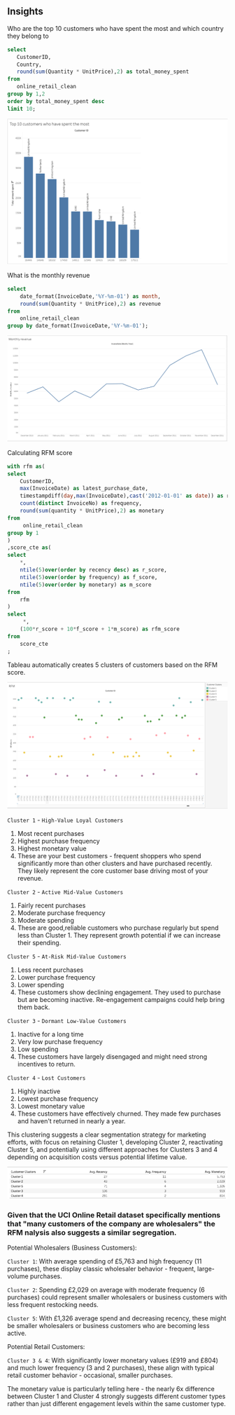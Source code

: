 ## Insights
 Who are the top 10 customers who have spent the most and which country they belong to
 ```sql
select 
	CustomerID,
    Country,
    round(sum(Quantity * UnitPrice),2) as total_money_spent 
from 
	online_retail_clean 
group by 1,2
order by total_money_spent desc 
limit 10;
```
![](https://github.com/sshreya/PortfolioProjects/blob/main/Cohort%20Retention%20Analysis/images/Top%2010%20customers.png)

What is the monthly revenue
```sql
select 
	date_format(InvoiceDate,'%Y-%m-01') as month,
    round(sum(Quantity * UnitPrice),2) as revenue 
from 
	online_retail_clean
group by date_format(InvoiceDate,'%Y-%m-01');
```
![](https://github.com/sshreya/PortfolioProjects/blob/main/Cohort%20Retention%20Analysis/images/monthly%20revenue.png)

Calculating RFM score
```sql
with rfm as(
select 
    CustomerID,
    max(InvoiceDate) as latest_purchase_date,
    timestampdiff(day,max(InvoiceDate),cast('2012-01-01' as date)) as recency,
    count(distinct InvoiceNo) as frequency,
    round(sum(quantity * UnitPrice),2) as monetary
from 
     online_retail_clean 
group by 1
)
,score_cte as(
select 
    *,
    ntile(5)over(order by recency desc) as r_score,
    ntile(5)over(order by frequency) as f_score,
    ntile(5)over(order by monetary) as m_score 
from
    rfm 
)
select 	
     *,
    (100*r_score + 10*f_score + 1*m_score) as rfm_score 
from 
    score_cte 
;
```
Tableau automatically creates 5 clusters of customers based on the RFM score.

![](https://github.com/sshreya/PortfolioProjects/blob/main/Cohort%20Retention%20Analysis/images/RFM%20Score.png)

`Cluster 1` - `High-Value Loyal Customers` 

1. Most recent purchases
2. Highest purchase frequency
3. Highest monetary value
4. These are your best customers - frequent shoppers who spend significantly more than other clusters and have purchased recently. They likely represent the core customer base driving most of your revenue.

`Cluster 2` - `Active Mid-Value Customers`

1. Fairly recent purchases
2. Moderate purchase frequency
3. Moderate spending
4. These are good,reliable customers who purchase regularly but spend less than Cluster 1. They represent growth potential if we can increase their spending.

`Cluster 5` - `At-Risk Mid-Value Customers`

1. Less recent purchases
2. Lower purchase frequency
3. Lower spending
4. These customers show declining engagement. They used to purchase but are becoming inactive. Re-engagement campaigns could help bring them back.

`Cluster 3` - `Dormant Low-Value Customers` 

1. Inactive for a long time
2. Very low purchase frequency
3. Low spending
4. These customers have largely disengaged and might need strong incentives to return.

`Cluster 4` - `Lost Customers`

1. Highly inactive
2. Lowest purchase frequency
3. Lowest monetary value
4. These customers have effectively churned. They made few purchases and haven't returned in nearly a year.

This clustering suggests a clear segmentation strategy for marketing efforts, with focus on retaining Cluster 1, developing Cluster 2, reactivating Cluster 5, and potentially using different approaches for Clusters 3 and 4 depending on acquisition costs versus potential lifetime value.

![](https://github.com/sshreya/PortfolioProjects/blob/main/Cohort%20Retention%20Analysis/images/Customer%20clusters.png)

### Given that the UCI Online Retail dataset specifically mentions that "many customers of the company are wholesalers" the RFM nalysis also suggests a similar segregation. 

Potential Wholesalers (Business Customers):

`Cluster 1`: With average spending of £5,763 and high frequency (11 purchases), these display classic wholesaler behavior - frequent, large-volume purchases.

`Cluster 2`: Spending £2,029 on average with moderate frequency (6 purchases) could represent smaller wholesalers or business customers with less frequent restocking needs.

`Cluster 5`: With £1,326 average spend and decreasing recency, these might be smaller wholesalers or business customers who are becoming less active.

Potential Retail Customers:

`Cluster 3 & 4`: With significantly lower monetary values (£919 and £804) and much lower frequency (3 and 2 purchases), these align with typical retail customer behavior - occasional, smaller purchases.

The monetary value is particularly telling here - the nearly 6x difference between Cluster 1 and Cluster 4 strongly suggests different customer types rather than just different engagement levels within the same customer type.
